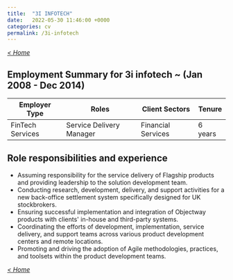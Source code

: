 ```yaml
---
title:  "3I INFOTECH"
date:   2022-05-30 11:46:00 +0000
categories: cv
permalink: /3i-infotech
---
```

_[< Home](https://robertbarrow.github.io/cv/)_

## Employment Summary for **3i infotech**  ~ (Jan 2008 - Dec 2014)

|Employer Type|Roles|Client Sectors|Tenure| 
| --- | --- | --- | ---- |
|FinTech Services|Service Delivery Manager|Financial Services|6 years|

## Role responsibilities and experience

- Assuming responsibility for the service delivery of Flagship products and providing leadership to the solution development team.
- Conducting research, development, delivery, and support activities for a new back-office settlement system specifically designed for UK stockbrokers.
- Ensuring successful implementation and integration of Objectway products with clients' in-house and third-party systems.
- Coordinating the efforts of development, implementation, service delivery, and support teams across various product development centers and remote locations.
- Promoting and driving the adoption of Agile methodologies, practices, and toolsets within the product development teams.

_[< Home](https://robertbarrow.github.io/cv/)_